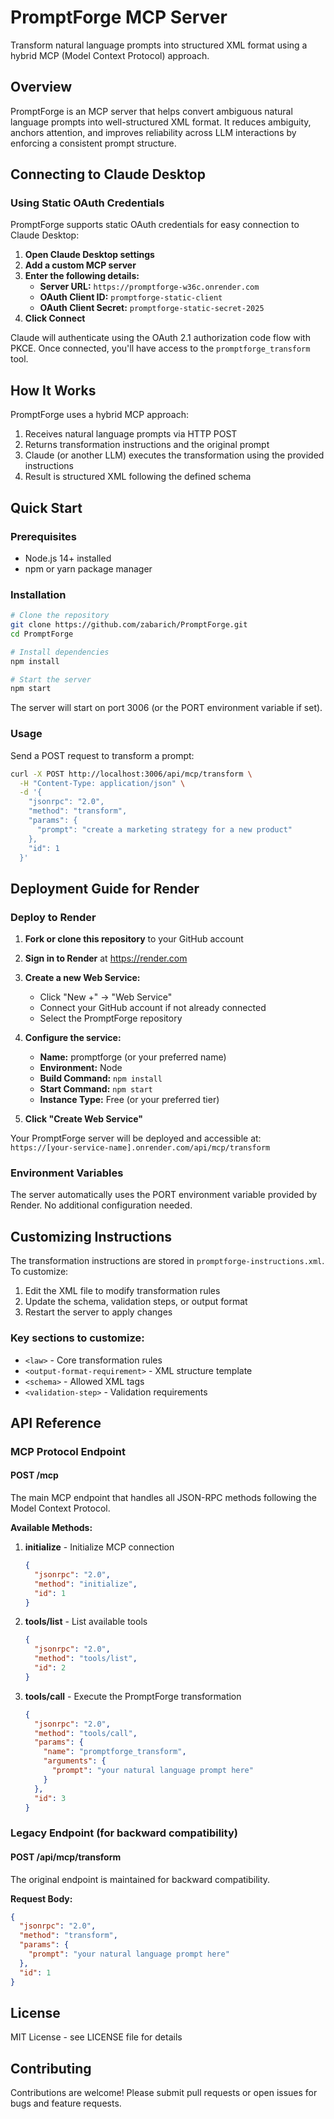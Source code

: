 # PromptForge MCP Server

Transform natural language prompts into structured XML format using a hybrid MCP (Model Context Protocol) approach.

## Overview

PromptForge is an MCP server that helps convert ambiguous natural language prompts into well-structured XML format. It reduces ambiguity, anchors attention, and improves reliability across LLM interactions by enforcing a consistent prompt structure.

## Connecting to Claude Desktop

### Using Static OAuth Credentials

PromptForge supports static OAuth credentials for easy connection to Claude Desktop:

1. **Open Claude Desktop settings**
2. **Add a custom MCP server**
3. **Enter the following details:**
   - **Server URL:** `https://promptforge-w36c.onrender.com`
   - **OAuth Client ID:** `promptforge-static-client`
   - **OAuth Client Secret:** `promptforge-static-secret-2025`
4. **Click Connect**

Claude will authenticate using the OAuth 2.1 authorization code flow with PKCE. Once connected, you'll have access to the `promptforge_transform` tool.

## How It Works

PromptForge uses a hybrid MCP approach:
1. Receives natural language prompts via HTTP POST
2. Returns transformation instructions and the original prompt
3. Claude (or another LLM) executes the transformation using the provided instructions
4. Result is structured XML following the defined schema

## Quick Start

### Prerequisites
- Node.js 14+ installed
- npm or yarn package manager

### Installation

```bash
# Clone the repository
git clone https://github.com/zabarich/PromptForge.git
cd PromptForge

# Install dependencies
npm install

# Start the server
npm start
```

The server will start on port 3006 (or the PORT environment variable if set).

### Usage

Send a POST request to transform a prompt:

```bash
curl -X POST http://localhost:3006/api/mcp/transform \
  -H "Content-Type: application/json" \
  -d '{
    "jsonrpc": "2.0",
    "method": "transform",
    "params": {
      "prompt": "create a marketing strategy for a new product"
    },
    "id": 1
  }'
```

## Deployment Guide for Render

### Deploy to Render

1. **Fork or clone this repository** to your GitHub account

2. **Sign in to Render** at https://render.com

3. **Create a new Web Service:**
   - Click "New +" → "Web Service"
   - Connect your GitHub account if not already connected
   - Select the PromptForge repository

4. **Configure the service:**
   - **Name:** promptforge (or your preferred name)
   - **Environment:** Node
   - **Build Command:** `npm install`
   - **Start Command:** `npm start`
   - **Instance Type:** Free (or your preferred tier)

5. **Click "Create Web Service"**

Your PromptForge server will be deployed and accessible at:
`https://[your-service-name].onrender.com/api/mcp/transform`

### Environment Variables

The server automatically uses the PORT environment variable provided by Render. No additional configuration needed.

## Customizing Instructions

The transformation instructions are stored in `promptforge-instructions.xml`. To customize:

1. Edit the XML file to modify transformation rules
2. Update the schema, validation steps, or output format
3. Restart the server to apply changes

### Key sections to customize:

- `<law>` - Core transformation rules
- `<output-format-requirement>` - XML structure template
- `<schema>` - Allowed XML tags
- `<validation-step>` - Validation requirements

## API Reference

### MCP Protocol Endpoint

#### POST /mcp

The main MCP endpoint that handles all JSON-RPC methods following the Model Context Protocol.

**Available Methods:**

1. **initialize** - Initialize MCP connection
   ```json
   {
     "jsonrpc": "2.0",
     "method": "initialize",
     "id": 1
   }
   ```

2. **tools/list** - List available tools
   ```json
   {
     "jsonrpc": "2.0",
     "method": "tools/list",
     "id": 2
   }
   ```

3. **tools/call** - Execute the PromptForge transformation
   ```json
   {
     "jsonrpc": "2.0",
     "method": "tools/call",
     "params": {
       "name": "promptforge_transform",
       "arguments": {
         "prompt": "your natural language prompt here"
       }
     },
     "id": 3
   }
   ```

### Legacy Endpoint (for backward compatibility)

#### POST /api/mcp/transform

The original endpoint is maintained for backward compatibility.

**Request Body:**
```json
{
  "jsonrpc": "2.0",
  "method": "transform",
  "params": {
    "prompt": "your natural language prompt here"
  },
  "id": 1
}
```

## License

MIT License - see LICENSE file for details

## Contributing

Contributions are welcome! Please submit pull requests or open issues for bugs and feature requests.